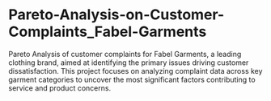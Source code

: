 # Pareto-Analysis-on-Customer-Complaints_Fabel-Garments
Pareto Analysis of customer complaints for Fabel Garments, a leading clothing brand, aimed at identifying the primary issues driving customer dissatisfaction. This project focuses on analyzing complaint data across key garment categories to uncover the most significant factors contributing to service and product concerns.
